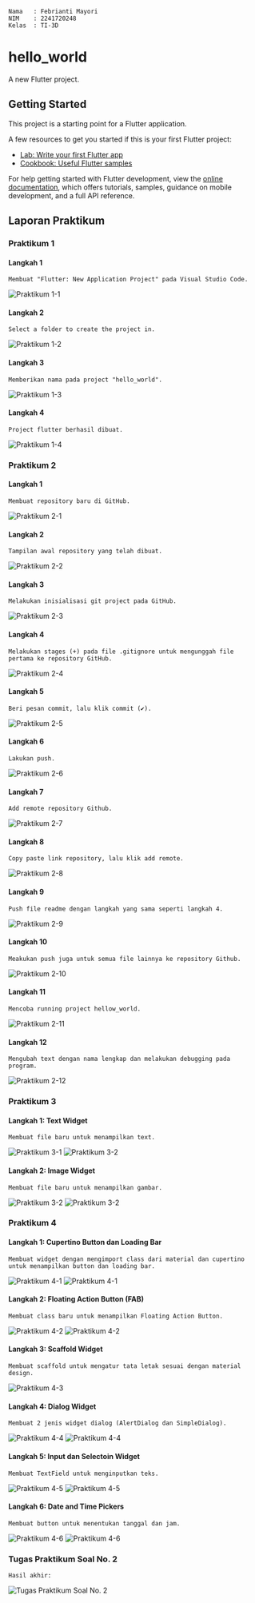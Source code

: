 ``` text
Nama   : Febrianti Mayori
NIM    : 2241720248
Kelas  : TI-3D
```

# hello_world

A new Flutter project.

## Getting Started

This project is a starting point for a Flutter application.

A few resources to get you started if this is your first Flutter project:

- [Lab: Write your first Flutter app](https://docs.flutter.dev/get-started/codelab)
- [Cookbook: Useful Flutter samples](https://docs.flutter.dev/cookbook)

For help getting started with Flutter development, view the
[online documentation](https://docs.flutter.dev/), which offers tutorials,
samples, guidance on mobile development, and a full API reference.

## Laporan Praktikum
### Praktikum 1
#### Langkah 1
```text
Membuat "Flutter: New Application Project" pada Visual Studio Code.
```
![Praktikum 1-1](images/P1L1.png)

#### Langkah 2
```text
Select a folder to create the project in.
```
![Praktikum 1-2](images/P1L2.png)

#### Langkah 3
```text
Memberikan nama pada project "hello_world". 
```
![Praktikum 1-3](images/P1L3.png)

#### Langkah 4
```text
Project flutter berhasil dibuat.
```
![Praktikum 1-4](images/P1L4.png)

### Praktikum 2 
#### Langkah 1
```text
Membuat repository baru di GitHub.
```
![Praktikum 2-1](images/P2L1.png)

#### Langkah 2
```text
Tampilan awal repository yang telah dibuat.
```
![Praktikum 2-2](images/P2L2.png)

#### Langkah 3
```text
Melakukan inisialisasi git project pada GitHub.
```
![Praktikum 2-3](images/P2L3.png)

#### Langkah 4
```text
Melakukan stages (+) pada file .gitignore untuk mengunggah file pertama ke repository GitHub.
```
![Praktikum 2-4](images/P2L4.png)

#### Langkah 5
```text
Beri pesan commit, lalu klik commit (✔).
```
![Praktikum 2-5](images/P2L5.png)

#### Langkah 6
```text
Lakukan push.
```
![Praktikum 2-6](images/P2L6.png)

#### Langkah 7
```text
Add remote repository Github.
```
![Praktikum 2-7](images/P2L7.png)

#### Langkah 8
```text
Copy paste link repository, lalu klik add remote.
```
![Praktikum 2-8](images/P2L8.png)

#### Langkah 9
```text
Push file readme dengan langkah yang sama seperti langkah 4. 
```
![Praktikum 2-9](images/P2L9.png)

#### Langkah 10
```text
Meakukan push juga untuk semua file lainnya ke repository Github.
```
![Praktikum 2-10](images/P2L10.png)

#### Langkah 11
```text
Mencoba running project hellow_world.
```
![Praktikum 2-11](images/P2L11.png)

#### Langkah 12
```text
Mengubah text dengan nama lengkap dan melakukan debugging pada program.
```
![Praktikum 2-12](images/P2L12.png)

### Praktikum 3
#### Langkah 1: Text Widget
```text
Membuat file baru untuk menampilkan text.
```
![Praktikum 3-1](images/P3L1-1.png)
![Praktikum 3-2](images/P3L1-2.png)

#### Langkah 2: Image Widget
```text
Membuat file baru untuk menampilkan gambar.
```
![Praktikum 3-2](images/P3L2-1.png)
![Praktikum 3-2](images/P3L2-2.png)

### Praktikum 4
#### Langkah 1: Cupertino Button dan Loading Bar
```text
Membuat widget dengan mengimport class dari material dan cupertino untuk menampilkan button dan loading bar.
```
![Praktikum 4-1](images/P4L1-1.png)
![Praktikum 4-1](images/P4L1-2.png)

#### Langkah 2: Floating Action Button (FAB)
```text
Membuat class baru untuk menampilkan Floating Action Button.
```
![Praktikum 4-2](images/P4L2-1.png)
![Praktikum 4-2](images/P4L2-2.png)

#### Langkah 3: Scaffold Widget
```text
Membuat scaffold untuk mengatur tata letak sesuai dengan material design.
```
![Praktikum 4-3](images/P4L3.png)

#### Langkah 4: Dialog Widget
```text
Membuat 2 jenis widget dialog (AlertDialog dan SimpleDialog).
```
![Praktikum 4-4](images/P4L4-1.png)
![Praktikum 4-4](images/P4L4-2.png)

#### Langkah 5: Input dan Selectoin Widget
```text
Membuat TextField untuk menginputkan teks.
```
![Praktikum 4-5](images/P4L5-1.png)
![Praktikum 4-5](images/P4L5-2.png)

#### Langkah 6: Date and Time Pickers
```text
Membuat button untuk menentukan tanggal dan jam.
```
![Praktikum 4-6](images/P4L6-1.png)
![Praktikum 4-6](images/P4L6-2.png)

### Tugas Praktikum Soal No. 2
```text
Hasil akhir:
```
![Tugas Praktikum Soal No. 2](images/Soal2.png)